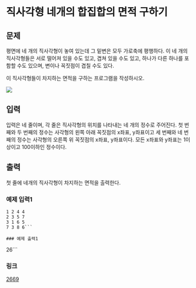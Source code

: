 # 직사각형 네개의 합집합의 면적 구하기

## 문제


 평면에 네 개의 직사각형이 놓여 있는데 그 밑변은 모두 가로축에 평행하다. 이 네 개의 직사각형들은 서로 떨어져 있을 수도 있고, 겹쳐 있을 수도 있고, 하나가 다른 하나를 포함할 수도 있으며, 변이나 꼭짓점이 겹칠 수도 있다.



 이 직사각형들이 차지하는 면적을 구하는 프로그램을 작성하시오.



![](https://www.acmicpc.net/upload/images/8vR77Ew2O2PqvZ1lER716.png)

## 입력


 입력은 네 줄이며, 각 줄은 직사각형의 위치를 나타내는 네 개의 정수로 주어진다. 첫 번째와 두 번째의 정수는 사각형의 왼쪽 아래 꼭짓점의 x좌표, y좌표이고 세 번째와 네 번째의 정수는 사각형의 오른쪽 위 꼭짓점의 x좌표, y좌표이다. 모든 x좌표와 y좌표는 1이상이고 100이하인 정수이다.

## 출력


 첫 줄에 네개의 직사각형이 차지하는 면적을 출력한다.

### 예제 입력1

```
1 2 4 4
2 3 5 7
3 1 6 5
7 3 8 6```

### 예제 출력1

```
26```

### 링크

<a href="https://www.acmicpc.net/problem/2669" target="_blank">2669</a>